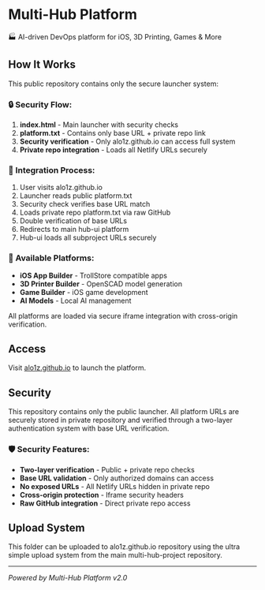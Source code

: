 # Multi-Hub Platform

🏭 AI-driven DevOps platform for iOS, 3D Printing, Games & More

## How It Works

This public repository contains only the secure launcher system:

### 🔒 Security Flow:
1. **index.html** - Main launcher with security checks
2. **platform.txt** - Contains only base URL + private repo link
3. **Security verification** - Only alo1z.github.io can access full system
4. **Private repo integration** - Loads all Netlify URLs securely

### 🚀 Integration Process:
1. User visits alo1z.github.io
2. Launcher reads public platform.txt
3. Security check verifies base URL match
4. Loads private repo platform.txt via raw GitHub
5. Double verification of base URLs
6. Redirects to main hub-ui platform
7. Hub-ui loads all subproject URLs securely

### 📱 Available Platforms:
- **iOS App Builder** - TrollStore compatible apps
- **3D Printer Builder** - OpenSCAD model generation
- **Game Builder** - iOS game development
- **AI Models** - Local AI management

All platforms are loaded via secure iframe integration with cross-origin verification.

## Access

Visit [alo1z.github.io](https://alo1z.github.io) to launch the platform.

## Security

This repository contains only the public launcher. All platform URLs are securely stored in private repository and verified through a two-layer authentication system with base URL verification.

### 🛡️ Security Features:
- **Two-layer verification** - Public + private repo checks
- **Base URL validation** - Only authorized domains can access
- **No exposed URLs** - All Netlify URLs hidden in private repo
- **Cross-origin protection** - Iframe security headers
- **Raw GitHub integration** - Direct private repo access

## Upload System

This folder can be uploaded to alo1z.github.io repository using the ultra simple upload system from the main multi-hub-project repository.

---

*Powered by Multi-Hub Platform v2.0*